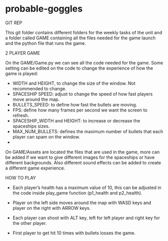 # probable-goggles

GIT REP

This git folder contains different folders for the weekly tasks of the unit and a folder called GAME containing all the files needed for the game launch and the python file that runs the game.

2 PLAYER GAME

On the GAME/Game.py we can see all the code needed for the game. Some setting can be edited on the code to change the experience of how the game is played:

-	WIDTH and HEIGHT, to change the size of the window. Not recommended to change.
-	SPACESHIP SPEED: adjust to change the speed of how fast players move around the map.
-	BULLETS_SPEED: to define how fast the bullets are moving.
-	FPS: define how many frames per second we want the screen to refresh.
-	SPACESHIP_WIDTH and HEIGHT: to increase or decrease the spaceships sizes.
-	MAX_NUM_BULLETS: defines the maximum number of bullets that each player can spam on the window.
-	
On GAME/Assets are located the files that are used in the game, more can be added if we want to give different images for the spaceships or have different backgrounds. Also different sound effects can be added to create a different game experience.

HOW TO PLAY

-	Each player’s health has a maximum value of 10, this can be adjusted in the code inside play_game function (p1_health and p2_health).

-	Player on the left side moves around the map with WASD keys and player on the right with ARROW keys.

-	Each player can shoot with ALT key, left for left player and right key for the other player. 

-	First player to get hit 10 times with bullets losses the game.
